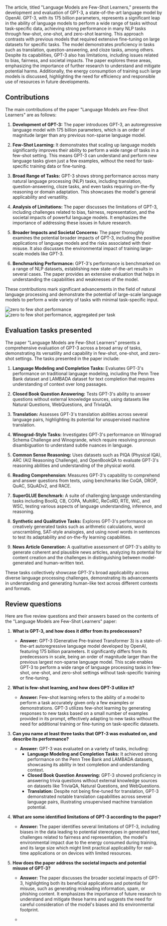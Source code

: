 The article, titled "Language Models are Few-Shot Learners," presents the development and evaluation of GPT-3, a state-of-the-art language model by OpenAI. GPT-3, with its 175 billion parameters, represents a significant leap in the ability of language models to perform a wide range of tasks without task-specific data, achieving strong performance in many NLP tasks through few-shot, one-shot, and zero-shot learning. This approach contrasts with previous models that required extensive fine-tuning on large datasets for specific tasks. The model demonstrates proficiency in tasks such as translation, question-answering, and cloze tasks, among others. Despite its capabilities, GPT-3 also has limitations, including issues related to bias, fairness, and societal impacts. The paper explores these areas, emphasizing the importance of further research to understand and mitigate potential harms. Additionally, the energy consumption of training such large models is discussed, highlighting the need for efficiency and responsible use of resources in future developments.

## Contributions

The main contributions of the paper "Language Models are Few-Shot Learners" are as follows:

1. **Development of GPT-3:** The paper introduces GPT-3, an autoregressive language model with 175 billion parameters, which is an order of magnitude larger than any previous non-sparse language model.

2. **Few-Shot Learning:** It demonstrates that scaling up language models significantly improves their ability to perform a wide range of tasks in a few-shot setting. This means GPT-3 can understand and perform new language tasks given just a few examples, without the need for task-specific training data or fine-tuning.

3. **Broad Range of Tasks:** GPT-3 shows strong performance across many natural language processing (NLP) tasks, including translation, question-answering, cloze tasks, and even tasks requiring on-the-fly reasoning or domain adaptation. This showcases the model's general applicability and versatility.

4. **Analysis of Limitations:** The paper discusses the limitations of GPT-3, including challenges related to bias, fairness, representation, and the societal impacts of powerful language models. It emphasizes the importance of addressing these issues in future research.

5. **Broader Impacts and Societal Concerns:** The paper thoroughly examines the potential broader impacts of GPT-3, including the positive applications of language models and the risks associated with their misuse. It also discusses the environmental impact of training large-scale models like GPT-3.

6. **Benchmarking Performance:** GPT-3's performance is benchmarked on a range of NLP datasets, establishing new state-of-the-art results in several cases. The paper provides an extensive evaluation that helps in understanding the capabilities and weaknesses of the model.

These contributions mark significant advancements in the field of natural language processing and demonstrate the potential of large-scale language models to perform a wide variety of tasks with minimal task-specific input.

![zero to few shot performance](gpt-3-performance-plot.png)
![zero to few shot performance, aggregated per task](gpt-3-agg-performance-plot.png)


## Evaluation tasks presented

The paper "Language Models are Few-Shot Learners" presents a comprehensive evaluation of GPT-3 across a broad array of tasks, demonstrating its versatility and capability in few-shot, one-shot, and zero-shot settings. The tasks presented in the paper include:

1. **Language Modeling and Completion Tasks:** Evaluates GPT-3's performance on traditional language modeling, including the Penn Tree Bank dataset and LAMBADA dataset for text completion that requires understanding of context over long passages.

2. **Closed Book Question Answering:** Tests GPT-3's ability to answer questions without external knowledge sources, using datasets like Natural Questions, WebQuestions, and TriviaQA.

3. **Translation:** Assesses GPT-3's translation abilities across several language pairs, highlighting its potential for unsupervised machine translation.

4. **Winograd-Style Tasks:** Investigates GPT-3's performance on Winograd Schema Challenge and Winogrande, which require resolving pronoun disambiguation to understand subtle nuances in language.

5. **Common Sense Reasoning:** Uses datasets such as PIQA (Physical IQA), ARC (AI2 Reasoning Challenge), and OpenBookQA to evaluate GPT-3's reasoning abilities and understanding of the physical world.

6. **Reading Comprehension:** Measures GPT-3's capability to comprehend and answer questions from texts, using benchmarks like CoQA, DROP, QuAC, SQuADv2, and RACE.

7. **SuperGLUE Benchmark:** A suite of challenging language understanding tasks including BoolQ, CB, COPA, MultiRC, ReCoRD, RTE, WiC, and WSC, testing various aspects of language understanding, inference, and reasoning.

8. **Synthetic and Qualitative Tasks:** Explores GPT-3's performance on creatively generated tasks such as arithmetic calculations, word unscrambling, SAT-style analogies, and using novel words in sentences to test its adaptability and on-the-fly learning capabilities.

9. **News Article Generation:** A qualitative assessment of GPT-3's ability to generate coherent and plausible news articles, analyzing its potential for content creation and the challenges in distinguishing between model-generated and human-written text.

These tasks collectively showcase GPT-3's broad applicability across diverse language processing challenges, demonstrating its advancements in understanding and generating human-like text across different contexts and formats.

## Review questions 

Here are five review questions and their answers based on the contents of the "Language Models are Few-Shot Learners" paper:

1. **What is GPT-3, and how does it differ from its predecessors?**
   - **Answer:** GPT-3 (Generative Pre-trained Transformer 3) is a state-of-the-art autoregressive language model developed by OpenAI, featuring 175 billion parameters. It significantly differs from its predecessors in scale, being an order of magnitude larger than the previous largest non-sparse language model. This scale enables GPT-3 to perform a wide range of language processing tasks in few-shot, one-shot, and zero-shot settings without task-specific training or fine-tuning.

2. **What is few-shot learning, and how does GPT-3 utilize it?**
   - **Answer:** Few-shot learning refers to the ability of a model to perform a task accurately given only a few examples or demonstrations. GPT-3 utilizes few-shot learning by generating responses to new tasks based on a small number of examples provided in its prompt, effectively adapting to new tasks without the need for additional training or fine-tuning on task-specific datasets.

3. **Can you name at least three tasks that GPT-3 was evaluated on, and describe its performance?**
   - **Answer:** GPT-3 was evaluated on a variety of tasks, including:
     - **Language Modeling and Completion Tasks:** It achieved strong performance on the Penn Tree Bank and LAMBADA datasets, showcasing its ability in text completion and understanding context.
     - **Closed Book Question Answering:** GPT-3 showed proficiency in answering trivia questions without external knowledge sources on datasets like TriviaQA, Natural Questions, and WebQuestions.
     - **Translation:** Despite not being fine-tuned for translation, GPT-3 demonstrated notable translation capabilities across several language pairs, illustrating unsupervised machine translation potential.

4. **What are some identified limitations of GPT-3 according to the paper?**
   - **Answer:** The paper identifies several limitations of GPT-3, including biases in the data leading to potential stereotypes in generated text, challenges related to fairness and representation, the model's environmental impact due to the energy consumed during training, and its large size which might limit practical applicability for real-time applications or on devices with limited resources.

5. **How does the paper address the societal impacts and potential misuse of GPT-3?**
   - **Answer:** The paper discusses the broader societal impacts of GPT-3, highlighting both its beneficial applications and potential for misuse, such as generating misleading information, spam, or phishing content. It emphasizes the importance of future research to understand and mitigate these harms and suggests the need for careful consideration of the model's biases and its environmental footprint.
  
   - 
